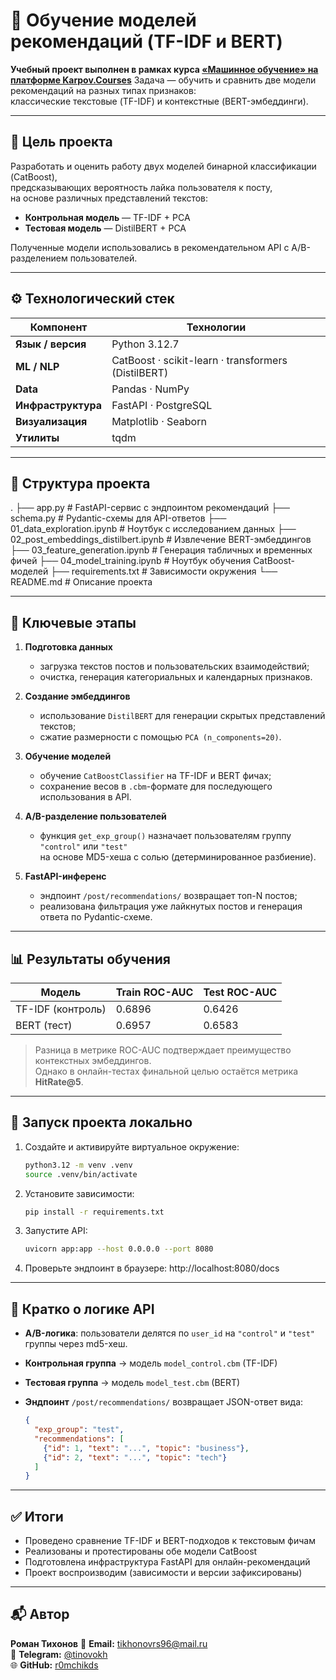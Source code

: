 # 🧠 Обучение моделей рекомендаций (TF-IDF и BERT)

**Учебный проект выполнен в рамках курса [«Машинное обучение» на платформе Karpov.Courses](https://karpov.courses/ml-engineer)**
Задача — обучить и сравнить две модели рекомендаций на разных типах признаков:  
классические текстовые (TF-IDF) и контекстные (BERT-эмбеддинги).

---

## 🎯 Цель проекта

Разработать и оценить работу двух моделей бинарной классификации (CatBoost),  
предсказывающих вероятность лайка пользователя к посту,  
на основе различных представлений текстов:

- **Контрольная модель** — TF-IDF + PCA  
- **Тестовая модель** — DistilBERT + PCA  

Полученные модели использовались в рекомендательном API с A/B-разделением пользователей.

---

## ⚙️ Технологический стек

| Компонент | Технологии |
|------------|-------------|
| **Язык / версия** | Python 3.12.7 |
| **ML / NLP** | CatBoost · scikit-learn · transformers (DistilBERT) |
| **Data** | Pandas · NumPy |
| **Инфраструктура** | FastAPI · PostgreSQL |
| **Визуализация** | Matplotlib · Seaborn |
| **Утилиты** | tqdm |

---

## 📁 Структура проекта

.
├── app.py # FastAPI-сервис с эндпоинтом рекомендаций
├── schema.py # Pydantic-схемы для API-ответов
├── 01_data_exploration.ipynb # Ноутбук с исследованием данных
├── 02_post_embeddings_distilbert.ipynb # Извлечение BERT-эмбеддингов
├── 03_feature_generation.ipynb # Генерация табличных и временных фичей
├── 04_model_training.ipynb # Ноутбук обучения CatBoost-моделей
├── requirements.txt # Зависимости окружения
└── README.md # Описание проекта

---

## 🧩 Ключевые этапы

1. **Подготовка данных**  
   - загрузка текстов постов и пользовательских взаимодействий;
   - очистка, генерация категориальных и календарных признаков.

2. **Создание эмбеддингов**  
   - использование `DistilBERT` для генерации скрытых представлений текстов;  
   - сжатие размерности с помощью `PCA (n_components=20)`.

3. **Обучение моделей**  
   - обучение `CatBoostClassifier` на TF-IDF и BERT фичах;  
   - сохранение весов в `.cbm`-формате для последующего использования в API.

4. **A/B-разделение пользователей**  
   - функция `get_exp_group()` назначает пользователям группу `"control"` или `"test"`  
     на основе MD5-хеша с солью (детерминированное разбиение).

5. **FastAPI-инференс**  
   - эндпоинт `/post/recommendations/` возвращает топ-N постов;  
   - реализована фильтрация уже лайкнутых постов и генерация ответа по Pydantic-схеме.

---

## 📊 Результаты обучения

| Модель | Train ROC-AUC | Test ROC-AUC |
|--------|----------------|--------------|
| TF-IDF (контроль) | 0.6896 | 0.6426 |
| BERT (тест) | 0.6957 | 0.6583 |

> Разница в метрике ROC-AUC подтверждает преимущество контекстных эмбеддингов.  
> Однако в онлайн-тестах финальной целью остаётся метрика **HitRate@5**.

---

## 🚀 Запуск проекта локально

1. Создайте и активируйте виртуальное окружение:

   ```bash
   python3.12 -m venv .venv
   source .venv/bin/activate
   ```

2. Установите зависимости:

    ```bash
    pip install -r requirements.txt
    ```

3. Запустите API:
    ```bash
    uvicorn app:app --host 0.0.0.0 --port 8080
    ```

4. Проверьте эндпоинт в браузере:
    http://localhost:8080/docs

---

## 🧠 Кратко о логике API

* **A/B-логика**:
  пользователи делятся по `user_id` на `"control"` и `"test"` группы через md5-хеш.

* **Контрольная группа** -> модель `model_control.cbm` (TF-IDF)

* **Тестовая группа** -> модель `model_test.cbm` (BERT)

* **Эндпоинт** `/post/recommendations/` возвращает JSON-ответ вида:

  ```json
  {
    "exp_group": "test",
    "recommendations": [
      {"id": 1, "text": "...", "topic": "business"},
      {"id": 2, "text": "...", "topic": "tech"}
    ]
  }
  ```

---

## ✅ Итоги

* Проведено сравнение TF-IDF и BERT-подходов к текстовым фичам
* Реализованы и протестированы обе модели CatBoost
* Подготовлена инфраструктура FastAPI для онлайн-рекомендаций
* Проект воспроизводим (зависимости и версии зафиксированы)

---

## 📬 Автор

**Роман Тихонов**
📧 **Email:** [tikhonovrs96@mail.ru](mailto:tikhonovrs96@mail.ru)  
💬 **Telegram:** [@tinovokh](https://t.me/tinovokh)  
🌐 **GitHub:** [r0mchikds](https://github.com/r0mchikds)  
